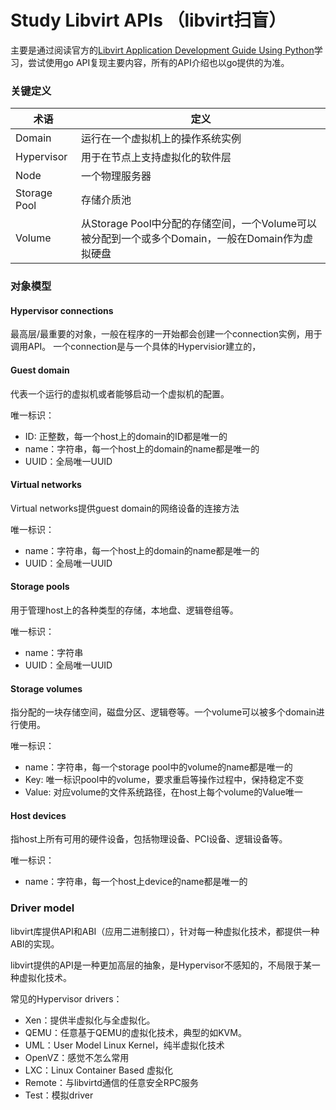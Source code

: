 # Study Libvirt APIs （libvirt扫盲）

主要是通过阅读官方的[Libvirt Application Development Guide Using Python](https://libvirt.org/docs/libvirt-appdev-guide-python/en-US/html/libvirt_application_development_guide_using_python-Introduction.html)学习，尝试使用go API复现主要内容，所有的API介绍也以go提供的为准。


### 关键定义

|术语|定义|
|---|---|
|Domain|运行在一个虚拟机上的操作系统实例|
|Hypervisor|用于在节点上支持虚拟化的软件层|
|Node|一个物理服务器|
|Storage Pool|存储介质池|
|Volume|从Storage Pool中分配的存储空间，一个Volume可以被分配到一个或多个Domain，一般在Domain作为虚拟硬盘|


### 对象模型

#### Hypervisor connections

最高层/最重要的对象，一般在程序的一开始都会创建一个connection实例，用于调用API。
一个connection是与一个具体的Hypervisior建立的，


#### Guest domain
代表一个运行的虚拟机或者能够启动一个虚拟机的配置。

唯一标识：
* ID: 正整数，每一个host上的domain的ID都是唯一的
* name：字符串，每一个host上的domain的name都是唯一的
* UUID：全局唯一UUID

#### Virtual networks

Virtual networks提供guest domain的网络设备的连接方法

唯一标识：
* name：字符串，每一个host上的domain的name都是唯一的
* UUID：全局唯一UUID

#### Storage pools

用于管理host上的各种类型的存储，本地盘、逻辑卷组等。

唯一标识：
* name：字符串
* UUID：全局唯一UUID

#### Storage volumes
指分配的一块存储空间，磁盘分区、逻辑卷等。一个volume可以被多个domain进行使用。

唯一标识：
* name：字符串，每一个storage pool中的volume的name都是唯一的
* Key: 唯一标识pool中的volume，要求重启等操作过程中，保持稳定不变
* Value: 对应volume的文件系统路径，在host上每个volume的Value唯一
  
#### Host devices
指host上所有可用的硬件设备，包括物理设备、PCI设备、逻辑设备等。

唯一标识：
* name：字符串，每一个host上device的name都是唯一的



### Driver model
libvirt库提供API和ABI（应用二进制接口），针对每一种虚拟化技术，都提供一种ABI的实现。

libvirt提供的API是一种更加高层的抽象，是Hypervisor不感知的，不局限于某一种虚拟化技术。


常见的Hypervisor drivers：
* Xen：提供半虚拟化与全虚拟化。
* QEMU：任意基于QEMU的虚拟化技术，典型的如KVM。
* UML：User Model Linux Kernel，纯半虚拟化技术
* OpenVZ：感觉不怎么常用
* LXC：Linux Container Based 虚拟化
* Remote：与libvirtd通信的任意安全RPC服务
* Test：模拟driver


